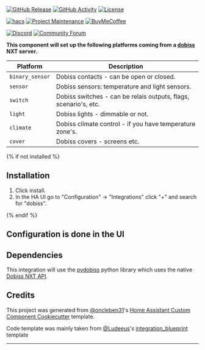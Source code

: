 [![GitHub Release][releases-shield]][releases]
[![GitHub Activity][commits-shield]][commits]
[![License][license-shield]][license]

[![hacs][hacsbadge]][hacs]
[![Project Maintenance][maintenance-shield]][user_profile]
[![BuyMeCoffee][buymecoffeebadge]][buymecoffee]

[![Discord][discord-shield]][discord]
[![Community Forum][forum-shield]][forum]

**This component will set up the following platforms coming from a [dobiss] NXT server.**

| Platform        | Description                                                      |
| --------------- | ---------------------------------------------------------------- |
| `binary_sensor` | Dobiss contacts - can be open or closed.                         |
| `sensor`        | Dobiss sensors: temperature and light sensors.                   |
| `switch`        | Dobiss switches - can be relais outputs, flags, scenario's, etc. |
| `light`         | Dobiss lights - dimmable or not.                                 |
| `climate`       | Dobiss climate control - if you have temperature zone's.         |
| `cover`         | Dobiss covers - screens etc.                                     |

{% if not installed %}

## Installation

1. Click install.
1. In the HA UI go to "Configuration" -> "Integrations" click "+" and search for "dobiss".

{% endif %}

## Configuration is done in the UI

## Dependencies

This integration will use the [pydobiss] python library which uses the native [Dobiss NXT API][dobiss_api].

<!---->

## Credits

This project was generated from [@oncleben31](https://github.com/oncleben31)'s [Home Assistant Custom Component Cookiecutter](https://github.com/oncleben31/cookiecutter-homeassistant-custom-component) template.

Code template was mainly taken from [@Ludeeus](https://github.com/ludeeus)'s [integration_blueprint][integration_blueprint] template

---

[integration_blueprint]: https://github.com/custom-components/integration_blueprint
[buymecoffee]: https://www.buymeacoffee.com/ludeeus
[buymecoffeebadge]: https://img.shields.io/badge/buy%20me%20a%20coffee-donate-yellow.svg?style=for-the-badge
[commits-shield]: https://img.shields.io/github/commit-activity/y/kesteraernoudt/dobiss.svg?style=for-the-badge
[commits]: https://github.com/kesteraernoudt/dobiss/commits/main
[hacs]: https://hacs.xyz
[hacsbadge]: https://img.shields.io/badge/HACS-Custom-orange.svg?style=for-the-badge
[discord]: https://discord.gg/Qa5fW2R
[discord-shield]: https://img.shields.io/discord/330944238910963714.svg?style=for-the-badge
[forum-shield]: https://img.shields.io/badge/community-forum-brightgreen.svg?style=for-the-badge
[forum]: https://community.home-assistant.io/
[license]: https://github.com/kesteraernoudt/dobiss/blob/main/LICENSE
[license-shield]: https://img.shields.io/github/license/kesteraernoudt/dobiss.svg?style=for-the-badge
[maintenance-shield]: https://img.shields.io/badge/maintainer-%40kesteraernoudt-blue.svg?style=for-the-badge
[releases-shield]: https://img.shields.io/github/release/kesteraernoudt/dobiss.svg?style=for-the-badge
[releases]: https://github.com/kesteraernoudt/dobiss/releases
[user_profile]: https://github.com/kesteraernoudt
[dobiss]: https://www.dobiss.com/en
[pydobiss]: https://pypi.org/project/pydobiss/
[dobiss_api]: http://support.dobiss.com/books/nl-dobiss-nxt/page/developer-api
